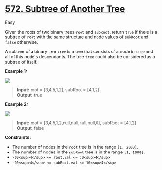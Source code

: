 # [572\. Subtree of Another Tree](https://leetcode.com/problems/subtree-of-another-tree/)

Easy

Given the roots of two binary trees `root` and `subRoot`, return `true` if there is a subtree of `root` with the same structure and node values of `subRoot` and `false` otherwise.

A subtree of a binary tree `tree` is a tree that consists of a node in `tree` and all of this node's descendants. The tree `tree` could also be considered as a subtree of itself.

**Example 1:**

![](https://assets.leetcode.com/uploads/2021/04/28/subtree1-tree.jpg)

> **Input:** root = \[3,4,5,1,2\], subRoot = \[4,1,2\]  
> **Output:** true

**Example 2:**

![](https://assets.leetcode.com/uploads/2021/04/28/subtree2-tree.jpg)

> **Input:** root = \[3,4,5,1,2,null,null,null,null,0\], subRoot = \[4,1,2\]  
> **Output:** false

**Constraints:**

- The number of nodes in the `root` tree is in the range `[1, 2000]`.
- The number of nodes in the `subRoot` tree is in the range `[1, 1000]`.
- `-10<sup>4</sup> <= root.val <= 10<sup>4</sup>`
- `-10<sup>4</sup> <= subRoot.val <= 10<sup>4</sup>`
